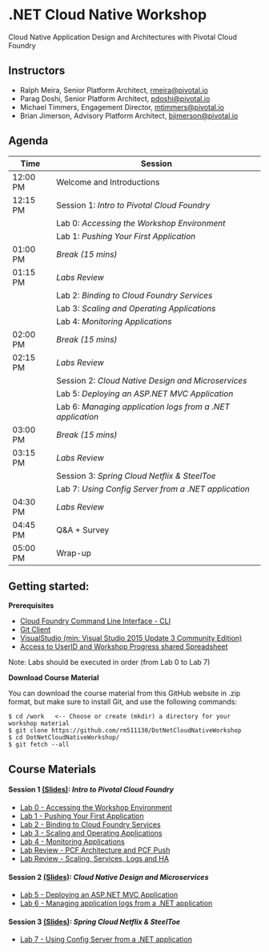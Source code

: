 # .NET Cloud Native Workshop
Cloud Native Application Design and Architectures with Pivotal Cloud Foundry

## Instructors
- Ralph Meira, Senior Platform Architect, rmeira@pivotal.io
- Parag Doshi, Senior Platform Architect, pdoshi@pivotal.io
- Michael Timmers, Engagement Director, mtimmers@pivotal.io
- Brian Jimerson, Advisory Platform Architect, bjimerson@pivotal.io

## Agenda

Time | Session
---- | -------
12:00 PM  | Welcome and Introductions
12:15 PM  | Session 1: _Intro to Pivotal Cloud Foundry_
          | Lab 0: _Accessing the Workshop Environment_
          | Lab 1: _Pushing Your First Application_
01:00 PM  | _Break (15 mins)_
01:15 PM  | _Labs Review_
          | Lab 2: _Binding to Cloud Foundry Services_
          | Lab 3: _Scaling and Operating Applications_
          | Lab 4: _Monitoring Applications_
02:00 PM  | _Break (15 mins)_
02:15 PM  | _Labs Review_ 
          | Session 2: _Cloud Native Design and Microservices_
          | Lab 5: _Deploying an ASP.NET MVC Application_
          | Lab 6: _Managing application logs from a .NET application_
03:00 PM  | _Break (15 mins)_
03:15 PM  | _Labs Review_
          | Session 3: _Spring Cloud Netflix & SteelToe_
          | Lab 7: _Using Config Server from a .NET application_
04:30 PM  | _Labs Review_
04:45 PM  | Q&A + Survey
05:00 PM  | Wrap-up

## Getting started:

**Prerequisites**
- [Cloud Foundry Command Line Interface - CLI](https://github.com/cloudfoundry/cli)
- [Git Client](https://git-scm.com/downloads)
- [VisualStudio (min: Visual Studio 2015 Update 3 Community Edition)](https://www.visualstudio.com/downloads/)
- [Access to UserID and Workshop Progress shared Spreadsheet](https://bit.ly/url)

Note: Labs should be executed in order (from Lab 0 to Lab 7)

**Download Course Material**

You can download the course material from this GitHub website in .zip format, but make sure to install Git, and use the following commands:

```
$ cd /work   <-- Choose or create (mkdir) a directory for your workshop material
$ git clone https://github.com/rm511130/DotNetCloudNativeWorkshop
$ cd DotNetCloudNativeWorkshop/
$ git fetch --all
```

## Course Materials

#### Session 1 [(Slides)](session_01/Session_01.pdf): _Intro to Pivotal Cloud Foundry_
  - [Lab 0 - Accessing the Workshop Environment](session_01/lab_00/lab_00.adoc)
  - [Lab 1 - Pushing Your First Application](session_01/lab_01/lab_01.adoc)
  - [Lab 2 - Binding to Cloud Foundry Services](session_01/lab_02/lab_02.adoc)
  - [Lab 3 - Scaling and Operating Applications](session_01/lab_03/lab_03.adoc)
  - [Lab 4 - Monitoring Applications](session_01/lab_04/lab_04.adoc)
  - [Lab Review - PCF Architecture and PCF Push](session_01/Labs_Review_01.pdf)
  - [Lab Review - Scaling, Services, Logs and HA](session_01/Labs_Review_02.pdf)

#### Session 2 [(Slides)](session_02/Session_02.pdf): _Cloud Native Design and Microservices_
  - [Lab 5 - Deploying an ASP.NET MVC Application](session_02/lab_05/lab_05.adoc)
  - [Lab 6 - Managing application logs from a .NET application](session_02/lab_06/lab_06.adoc)

#### Session 3 [(Slides)](session_03/Session_03.pdf): _Spring Cloud Netflix & SteelToe_
  - [Lab 7 - Using Config Server from a .NET application](session_03/lab_07/lab_07.adoc)
